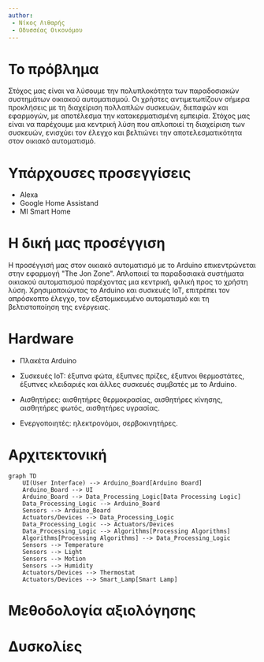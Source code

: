 ```yaml
---
author: 
 - Νίκος Λιθαρής
 - Οδυσσέας Οικονόμου
---
```


# Το πρόβλημα

Στόχος μας είναι να λύσουμε την πολυπλοκότητα των παραδοσιακών συστημάτων οικιακού αυτοματισμού. Οι χρήστες αντιμετωπίζουν σήμερα προκλήσεις με τη διαχείριση πολλαπλών συσκευών, διεπαφών και εφαρμογών, με αποτέλεσμα την κατακερματισμένη εμπειρία. Στόχος μας είναι να παρέχουμε μια κεντρική λύση που απλοποιεί τη διαχείριση των συσκευών, ενισχύει τον έλεγχο και βελτιώνει την αποτελεσματικότητα στον οικιακό αυτοματισμό.

# Υπάρχουσες προσεγγίσεις

- Alexa
- Google Home Assistand
- MI Smart Home

# Η δική μας προσέγγιση

Η προσέγγισή μας στον οικιακό αυτοματισμό με το Arduino επικεντρώνεται στην εφαρμογή "The Jon Zone". Απλοποιεί τα παραδοσιακά συστήματα οικιακού αυτοματισμού παρέχοντας μια κεντρική, φιλική προς το χρήστη λύση. Χρησιμοποιώντας το Arduino και συσκευές IoT, επιτρέπει τον απρόσκοπτο έλεγχο, τον εξατομικευμένο αυτοματισμό και τη βελτιστοποίηση της ενέργειας.

# Hardware

- Πλακέτα Arduino

- Συσκευές IoT: έξυπνα φώτα, έξυπνες πρίζες, έξυπνοι θερμοστάτες, έξυπνες κλειδαριές και άλλες συσκευές συμβατές με το Arduino.

- Αισθητήρες: αισθητήρες θερμοκρασίας, αισθητήρες κίνησης, αισθητήρες φωτός, αισθητήρες υγρασίας.

- Ενεργοποιητές: ηλεκτρονόμοι, σερβοκινητήρες.

# Αρχιτεκτονική


```mermaid
graph TD
    UI(User Interface) --> Arduino_Board[Arduino Board]
    Arduino_Board --> UI
    Arduino_Board --> Data_Processing_Logic[Data Processing Logic]
    Data_Processing_Logic --> Arduino_Board
    Sensors --> Arduino_Board
    Actuators/Devices --> Data_Processing_Logic
    Data_Processing_Logic --> Actuators/Devices
    Data_Processing_Logic --> Algorithms[Processing Algorithms]
    Algorithms[Processing Algorithms] --> Data_Processing_Logic
    Sensors --> Temperature
    Sensors --> Light
    Sensors --> Motion
    Sensors --> Humidity
    Actuators/Devices --> Thermostat
    Actuators/Devices --> Smart_Lamp[Smart Lamp]
```


# Μεθοδολογία αξιολόγησης

# Δυσκολίες
